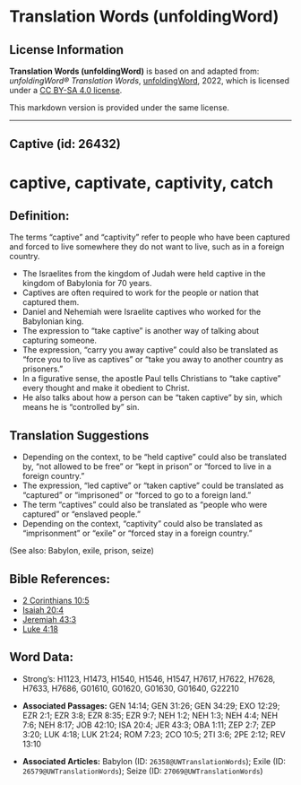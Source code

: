 # Translation Words (unfoldingWord)

## License Information

**Translation Words (unfoldingWord)** is based on and adapted from: _unfoldingWord® Translation Words_, [unfoldingWord](https://unfoldingword.org/utw), 2022, which is licensed under a [CC BY-SA 4.0 license](https://creativecommons.org/licenses/by-sa/4.0/legalcode.en).

This markdown version is provided under the same license.



--------------------------------

## Captive (id: 26432)

captive, captivate, captivity, catch
====================================

Definition:
-----------

The terms “captive” and “captivity” refer to people who have been captured and forced to live somewhere they do not want to live, such as in a foreign country.

* The Israelites from the kingdom of Judah were held captive in the kingdom of Babylonia for 70 years.
* Captives are often required to work for the people or nation that captured them.
* Daniel and Nehemiah were Israelite captives who worked for the Babylonian king.
* The expression to “take captive” is another way of talking about capturing someone.
* The expression, “carry you away captive” could also be translated as “force you to live as captives” or “take you away to another country as prisoners.”
* In a figurative sense, the apostle Paul tells Christians to “take captive” every thought and make it obedient to Christ.
* He also talks about how a person can be “taken captive” by sin, which means he is “controlled by” sin.

Translation Suggestions
-----------------------

* Depending on the context, to be “held captive” could also be translated by, “not allowed to be free” or “kept in prison” or “forced to live in a foreign country.”
* The expression, “led captive” or “taken captive” could be translated as “captured” or “imprisoned” or “forced to go to a foreign land.”
* The term “captives” could also be translated as “people who were captured” or “enslaved people.”
* Depending on the context, “captivity” could also be translated as “imprisonment” or “exile” or “forced stay in a foreign country.”

(See also: Babylon, exile, prison, seize)

Bible References:
-----------------

* [2 Corinthians 10:5](https://ref.ly/2Cor10:5)
* [Isaiah 20:4](https://ref.ly/Isa20:4)
* [Jeremiah 43:3](https://ref.ly/Jer43:3)
* [Luke 4:18](https://ref.ly/Luke4:18)

Word Data:
----------

* Strong’s: H1123, H1473, H1540, H1546, H1547, H7617, H7622, H7628, H7633, H7686, G01610, G01620, G01630, G01640, G22210

* **Associated Passages:** GEN 14:14; GEN 31:26; GEN 34:29; EXO 12:29; EZR 2:1; EZR 3:8; EZR 8:35; EZR 9:7; NEH 1:2; NEH 1:3; NEH 4:4; NEH 7:6; NEH 8:17; JOB 42:10; ISA 20:4; JER 43:3; OBA 1:11; ZEP 2:7; ZEP 3:20; LUK 4:18; LUK 21:24; ROM 7:23; 2CO 10:5; 2TI 3:6; 2PE 2:12; REV 13:10
* **Associated Articles:** Babylon (ID: `26358@UWTranslationWords`); Exile (ID: `26579@UWTranslationWords`); Seize (ID: `27069@UWTranslationWords`)

